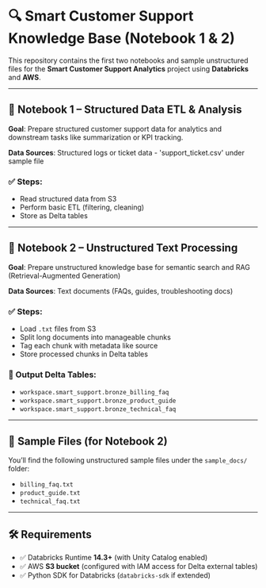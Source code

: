 # 🔍 Smart Customer Support Knowledge Base (Notebook 1 & 2)

This repository contains the first two notebooks and sample unstructured files for the **Smart Customer Support Analytics** project using **Databricks** and **AWS**.

---

## 📓 Notebook 1 – Structured Data ETL & Analysis

**Goal**: Prepare structured customer support data for analytics and downstream tasks like summarization or KPI tracking.

**Data Sources**: Structured logs or ticket data - 'support_ticket.csv' under sample file

### ✅ Steps:
- Read structured data from S3  
- Perform basic ETL (filtering, cleaning)  
- Store as Delta tables  


---

## 📓 Notebook 2 – Unstructured Text Processing

**Goal**: Prepare unstructured knowledge base for semantic search and RAG (Retrieval-Augmented Generation)

**Data Sources**: Text documents (FAQs, guides, troubleshooting docs)

### ✅ Steps:
- Load `.txt` files from S3  
- Split long documents into manageable chunks  
- Tag each chunk with metadata like source  
- Store processed chunks in Delta tables  

### 📁 Output Delta Tables:
- `workspace.smart_support.bronze_billing_faq`  
- `workspace.smart_support.bronze_product_guide`  
- `workspace.smart_support.bronze_technical_faq`

---

## 🧪 Sample Files (for Notebook 2)
You’ll find the following unstructured sample files under the `sample_docs/` folder:
- `billing_faq.txt`
- `product_guide.txt`
- `technical_faq.txt`

---

## 🛠️ Requirements

- ✅ Databricks Runtime **14.3+** (with Unity Catalog enabled)  
- ✅ AWS **S3 bucket** (configured with IAM access for Delta external tables)  
- ✅ Python SDK for Databricks (`databricks-sdk` if extended)


